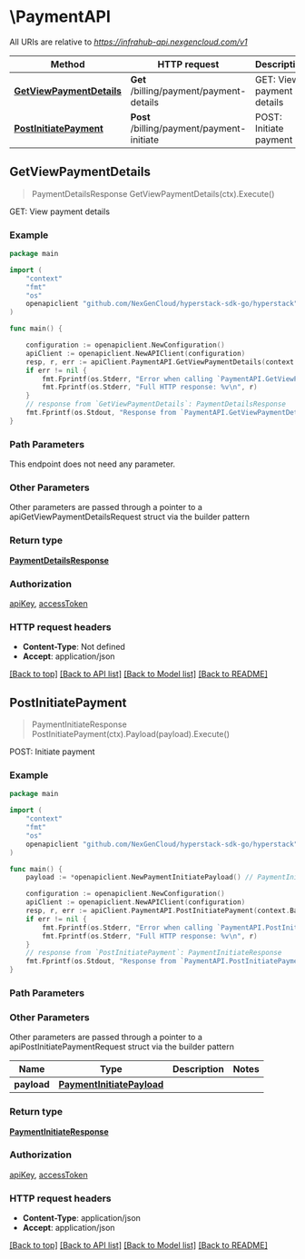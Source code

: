 # \PaymentAPI

All URIs are relative to *https://infrahub-api.nexgencloud.com/v1*

Method | HTTP request | Description
------------- | ------------- | -------------
[**GetViewPaymentDetails**](PaymentAPI.md#GetViewPaymentDetails) | **Get** /billing/payment/payment-details | GET: View payment details
[**PostInitiatePayment**](PaymentAPI.md#PostInitiatePayment) | **Post** /billing/payment/payment-initiate | POST: Initiate payment



## GetViewPaymentDetails

> PaymentDetailsResponse GetViewPaymentDetails(ctx).Execute()

GET: View payment details

### Example

```go
package main

import (
	"context"
	"fmt"
	"os"
	openapiclient "github.com/NexGenCloud/hyperstack-sdk-go/hyperstack"
)

func main() {

	configuration := openapiclient.NewConfiguration()
	apiClient := openapiclient.NewAPIClient(configuration)
	resp, r, err := apiClient.PaymentAPI.GetViewPaymentDetails(context.Background()).Execute()
	if err != nil {
		fmt.Fprintf(os.Stderr, "Error when calling `PaymentAPI.GetViewPaymentDetails``: %v\n", err)
		fmt.Fprintf(os.Stderr, "Full HTTP response: %v\n", r)
	}
	// response from `GetViewPaymentDetails`: PaymentDetailsResponse
	fmt.Fprintf(os.Stdout, "Response from `PaymentAPI.GetViewPaymentDetails`: %v\n", resp)
}
```

### Path Parameters

This endpoint does not need any parameter.

### Other Parameters

Other parameters are passed through a pointer to a apiGetViewPaymentDetailsRequest struct via the builder pattern


### Return type

[**PaymentDetailsResponse**](PaymentDetailsResponse.md)

### Authorization

[apiKey](../README.md#apiKey), [accessToken](../README.md#accessToken)

### HTTP request headers

- **Content-Type**: Not defined
- **Accept**: application/json

[[Back to top]](#) [[Back to API list]](../README.md#documentation-for-api-endpoints)
[[Back to Model list]](../README.md#documentation-for-models)
[[Back to README]](../README.md)


## PostInitiatePayment

> PaymentInitiateResponse PostInitiatePayment(ctx).Payload(payload).Execute()

POST: Initiate payment

### Example

```go
package main

import (
	"context"
	"fmt"
	"os"
	openapiclient "github.com/NexGenCloud/hyperstack-sdk-go/hyperstack"
)

func main() {
	payload := *openapiclient.NewPaymentInitiatePayload() // PaymentInitiatePayload | 

	configuration := openapiclient.NewConfiguration()
	apiClient := openapiclient.NewAPIClient(configuration)
	resp, r, err := apiClient.PaymentAPI.PostInitiatePayment(context.Background()).Payload(payload).Execute()
	if err != nil {
		fmt.Fprintf(os.Stderr, "Error when calling `PaymentAPI.PostInitiatePayment``: %v\n", err)
		fmt.Fprintf(os.Stderr, "Full HTTP response: %v\n", r)
	}
	// response from `PostInitiatePayment`: PaymentInitiateResponse
	fmt.Fprintf(os.Stdout, "Response from `PaymentAPI.PostInitiatePayment`: %v\n", resp)
}
```

### Path Parameters



### Other Parameters

Other parameters are passed through a pointer to a apiPostInitiatePaymentRequest struct via the builder pattern


Name | Type | Description  | Notes
------------- | ------------- | ------------- | -------------
 **payload** | [**PaymentInitiatePayload**](PaymentInitiatePayload.md) |  | 

### Return type

[**PaymentInitiateResponse**](PaymentInitiateResponse.md)

### Authorization

[apiKey](../README.md#apiKey), [accessToken](../README.md#accessToken)

### HTTP request headers

- **Content-Type**: application/json
- **Accept**: application/json

[[Back to top]](#) [[Back to API list]](../README.md#documentation-for-api-endpoints)
[[Back to Model list]](../README.md#documentation-for-models)
[[Back to README]](../README.md)

